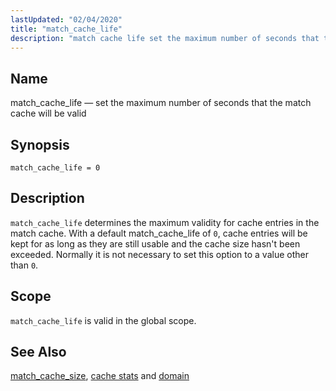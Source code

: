 ```yaml
---
lastUpdated: "02/04/2020"
title: "match_cache_life"
description: "match cache life set the maximum number of seconds that the match cache will be valid match cache life 0 match cache life determines the maximum validity for cache entries in the match cache With a default match cache life of 0 cache entries will be kept for as long..."
---
```


<a name="conf.ref.match_cache_life"></a> 
## Name

match_cache_life — set the maximum number of seconds that the match cache will be valid

## Synopsis

`match_cache_life = 0`

<a name="idp10095584"></a> 
## Description

`match_cache_life` determines the maximum validity for cache entries in the match cache. With a default match_cache_life of `0`, cache entries will be kept for as long as they are still usable and the cache size hasn't been exceeded. Normally it is not necessary to set this option to a value other than `0`.

<a name="idp10098704"></a> 
## Scope

`match_cache_life` is valid in the global scope.

<a name="idp10100736"></a> 
## See Also

[match_cache_size](/momentum/3/3-reference/3-reference-conf-ref-match-cache-size), [cache stats](/momentum/3/3-reference/3-reference-console-commands-cache-stats) and [domain](/momentum/3/3-reference/3-reference-conf-ref-domain)
